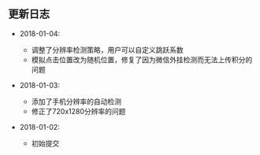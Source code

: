 ## 更新日志

* 2018-01-04:
    * 调整了分辨率检测策略，用户可以自定义跳跃系数
    * 模拟点击位置改为随机位置，修复了因为微信外挂检测而无法上传积分的问题

* 2018-01-03:
    * 添加了手机分辨率的自动检测
    * 修正了720x1280分辨率的问题

* 2018-01-02:
    * 初始提交